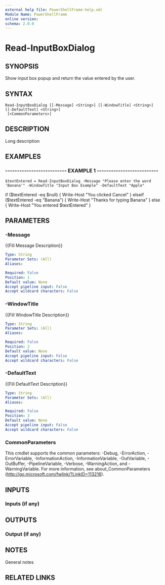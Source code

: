 ```yaml
---
external help file: PowerShellFrame-help.xml
Module Name: PowerShellFrame
online version: 
schema: 2.0.0
---
```


# Read-InputBoxDialog

## SYNOPSIS
Show input box popup and return the value entered by the user.

## SYNTAX

```
Read-InputBoxDialog [[-Message] <String>] [[-WindowTitle] <String>] [[-DefaultText] <String>]
 [<CommonParameters>]
```

## DESCRIPTION
Long description

## EXAMPLES

### -------------------------- EXAMPLE 1 --------------------------
```
$textEntered = Read-InputBoxDialog -Message "Please enter the word 'Banana'" -WindowTitle "Input Box Example" -DefaultText "Apple"
```

if ($textEntered -eq $null) { Write-Host "You clicked Cancel" }
elseif ($textEntered -eq "Banana") { Write-Host "Thanks for typing Banana" }
else { Write-Host "You entered $textEntered" }

## PARAMETERS

### -Message
{{Fill Message Description}}

```yaml
Type: String
Parameter Sets: (All)
Aliases: 

Required: False
Position: 1
Default value: None
Accept pipeline input: False
Accept wildcard characters: False
```

### -WindowTitle
{{Fill WindowTitle Description}}

```yaml
Type: String
Parameter Sets: (All)
Aliases: 

Required: False
Position: 2
Default value: None
Accept pipeline input: False
Accept wildcard characters: False
```

### -DefaultText
{{Fill DefaultText Description}}

```yaml
Type: String
Parameter Sets: (All)
Aliases: 

Required: False
Position: 3
Default value: None
Accept pipeline input: False
Accept wildcard characters: False
```

### CommonParameters
This cmdlet supports the common parameters: -Debug, -ErrorAction, -ErrorVariable, -InformationAction, -InformationVariable, -OutVariable, -OutBuffer, -PipelineVariable, -Verbose, -WarningAction, and -WarningVariable. For more information, see about_CommonParameters (http://go.microsoft.com/fwlink/?LinkID=113216).

## INPUTS

### Inputs (if any)

## OUTPUTS

### Output (if any)

## NOTES
General notes

## RELATED LINKS

